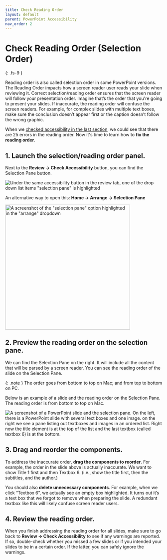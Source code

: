 ```yaml
---
title: Check Reading Order
layout: default
parent: PowerPoint Accessibility
nav_order: 2
---
```


# Check Reading Order (Selection Order)
{: .fs-9 }

Reading order is also called selection order in some PowerPoint versions. The Reading Order impacts how a screen reader user reads your slide when reviewing it. Correct selection/reading order ensures that the screen reader will follow your presentation order. Imagine that’s the order that you're going to present your slides. If inaccurate, the reading order will confuse the screen readers. For example, for complex slides with multiple text boxes, make sure the conclusion doesn’t appear first or the caption doesn’t follow the wrong graphic. 

When we [checked accessibility in the last section]({{site.baseurl}}/docs/PowerPoint/check-accessibility/#2-check-the-accessibility-panel), we could see that there are 25 errors in the reading order. Now it's time to learn how to **fix the reading order**.

## 1. Launch the selection/reading order panel.
Next to the **Review → Check Accessibility** button, you can find the Selection Pane button.

![Under the same accessibility button in the review tab, one of the drop down list items "selection pane" is highlighted]({{site.baseurl}}/assets/images/PowerPoint/reading-order-1.png)

An alternative way to open this: **Home → Arrange → Selection Pane**

<img src="{{site.baseurl}}/assets/images/PowerPoint/reading-order-2.png" alt='A screenshot of the "selection pane" option highlighted in the "arrange" dropdown' width="400">

## 2. Preview the reading order on the selection pane.

We can find the Selection Pane on the right. It will include all the content that will be parsed by a screen reader. You can see the reading order of the slide on the Selection Pane. 

{: .note } 
The order goes from bottom to top on Mac; and from top to bottom on PC. 

Below is an example of a slide and the reading order on the Selection Pane. The reading order is from bottom to top on Mac.

<img src="{{site.baseurl}}/assets/images/PowerPoint/reading-order-3.png" alt='A screenshot of a PowerPoint slide and the selection pane. On the left, there is a PowerPoint slide with several text boxes and one image. on the right we see a pane listing out textboxes and images in an ordered list. Right now the title element is at the top of the list and the last textbox (called textbox 6) is at the bottom.'>

## 3. Drag and reorder the components.

To address the inaccurate order, **drag the components to reorder**. For example, the order in the slide above is actually inaccurate. We want to show Title 1 first and then Textbox 6. (i.e., show the title first, then the subtitles, and the author.)

You should also **delete unnecessary components**. For example, when we click “Textbox 6”, we actually see an empty box highlighted. It turns out it’s a text box that we forgot to remove when preparing the slide. A redundant textbox like this will likely confuse screen reader users.


## 4. Review the reading order.

When you finish addressing the reading order for all slides, make sure to go back to **Review → Check Accessibility** to see if any warnings are reported. If so, double-check whether you missed a few slides or if you intended your slides to be in a certain order. If the latter, you can safely ignore the warnings.
